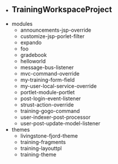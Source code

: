- ## TrainingWorkspaceProject
- modules
	- announcements-jsp-override
	- customize-jsp-porlet-filter
	- expando
	- foo
	- gradebook
	- helloworld
	- message-bus-listener
	- mvc-command-override
	- my-training-form-field
	- my-user-local-service-override
	- portlet-module-portlet
	- post-login-event-listener
	- strust-action-override
	- training-gogo-command
	- user-indexer-post-processor
	- user-post-update-model-listener
- themes
	- livingstone-fjord-theme
	- training-fragments
	- training-layouttpl
	- training-theme
